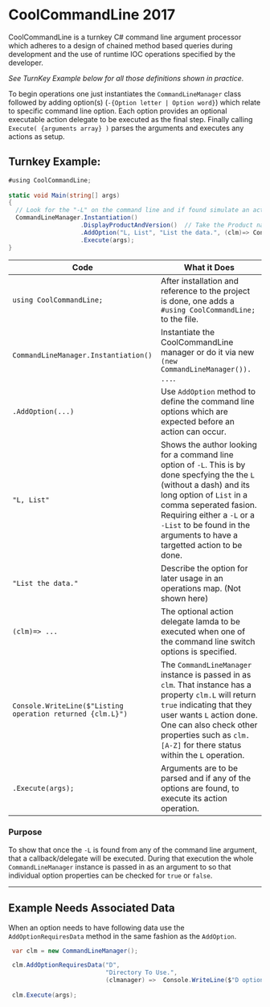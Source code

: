 # CoolCommandLine 2017
CoolCommandLine is a turnkey C# command line argument processor which adheres to a design of chained method based queries during development and the use of runtime IOC operations specified by the developer. 

*See TurnKey Example below for all those definitions shown in practice.* 

To begin operations one just instantiates the `CommandLineManager` class followed by adding option(s) (`-{Option letter | Option word}`) which relate to specific command line option. Each option provides an optional executable action delegate to be executed as the final step. Finally calling `Execute( {arguments array} )` parses the arguments and executes any actions as setup.

## Turnkey Example: 
```C#
#using CoolCommandLine;
    
static void Main(string[] args)
{
  // Look for the "-L" on the command line and if found simulate an action by writing the event out to the console. 
  CommandLineManager.Instantiation()
                    .DisplayProductAndVersion()  // Take the Product name and version from AssemblyInfo.cs
                    .AddOption("L, List", "List the data.", (clm)=> Console.WriteLine($"Listing operation returned {clm.L} "))
                    .Execute(args);
}
```
Code | What it Does
---- | ------------
`using CoolCommandLine;` | After installation and reference to the project is done, one adds a `#using CoolCommandLine;` to the file.
`CommandLineManager.Instantiation()` | Instantiate the CoolCommandLine manager or do it via new `(new CommandLineManager()). ...`.
`.AddOption(...)` | Use `AddOption` method to define the command line options which are expected before an action can occur.
`"L, List"` | Shows the author looking for a command line option of `-L`. This is by done specfying the the `L` (without a dash) and its long option of `List` in a comma seperated fasion. Requiring either a `-L` or a `-List` to be found in the arguments to have a targetted action to be done.
`"List the data."` | Describe the option for later usage in an operations map. (Not shown here)
`(clm)=> ...` | The optional action delegate lamda to be executed when one of the command line switch options is specified.
`Console.WriteLine($"Listing operation returned {clm.L}")` | The `CommandLineManager` instance is passed in as `clm`. That instance has a property `clm.L` will return `true` indicating that they user wants `L` action done. One can also check other properties such as `clm.[A-Z]` for there status within the `L` operation.
`.Execute(args);` | Arguments are to be parsed and if any of the options are found, to execute its action operation.

### Purpose 
To show that once the `-L` is found from any of the command line argument, that a callback/delegate will be executed. During that execution  the whole `CommandLineManager` instance is passed in as an argument to so that  individual option properties can be checked for `true` or `false`.

---

## Example Needs Associated Data 

When an option needs to have following data use the `AddOptionRequiresData` method in the same fashion as the `AddOption`. 

```C#
 var clm = new CommandLineManager();

 clm.AddOptionRequiresData("D", 
                           "Directory To Use.", 
                           (clmanager) =>  Console.WriteLine($"D option has this data {clmanager["D"]); );
 
 clm.Execute(args);

```
